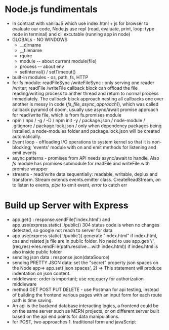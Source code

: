 # Node.js fundimentals
* In contrast with vanilaJS which use index.html + js for browser to evaluate our code, Node.js use repl (read, evaluate, print, loop: type node in terminal) and cli excutable (running app in node)
* GLOBALs - NO WINDOWS
    * __dirname 
    * __filename
    * rquire
    * module -- about current module(file)
    * process -- about env
    * setInterval() / setTimeout()
* built-in modules - os, path, fs, HTTP
* for fs module: readFileSync /writeFileSync : only serving one reader /writer; readFile /writeFile callback block can offload the file reading/writing process to anther thread and return to normal process immediately. The callback block approach nesting all callbacks one over another is messy in code (*fs_file_async_approach1*), which was called callback pyramid of doom, usually use async/await promise approach for read/write file, which is from fs.promises module
* npm / npx / -g  / -D / npm init -y / package.json / node-module / .gitignore / package.lock.json / only when dependency packages being installed, a node-modules folder and package.lock.json will be created automatically.
* Event loop - offloading I/O operations to system kernel so that it is non-blocking; 'events' module with on and emit methods for listening and emit events
* async patterns - promises from API needs async/await to handle. Also *fs* module has promises submodule for readFile and writeFile with promise wrapper
* streams - read/write data sequentially: readable, writable, deplux and transform. Stream extends events.emitter class. CreateReadStream, *on* to listen to events, *pipe* to emit event, *error* to catch err


# Build up Server with Express
* app.get() : response.sendFile('index.html') and app.use(express.static('./public)) 304 status code is when no changes detected, so google not reach to server for data
* app.use(express.static('./public')) generate "index.html" if index.html, css and related js file are in public folder. No need to use app.get('/', (req,res)=>res.rendFile(path.resolve....with index.html)) if index.html is also inside public folder
* sending json data : response.json(dataSource)
* sending PRETTY JSON data: set the "secret" property json spaces on the Node app=> app.set('json spaces', 2) => This statement will produce indentation on json content.
* middleware: order is important; use req.query for authorization middleware
* method GET POST PUT DELETE - use Postman for api testing, instead of building the frontend various pages with an input form for each route path is time saving. 
* An api is the backend database interacting logics, a frontend could be on the same server such as MERN projects, or on different server built based on the api end points for data manipulations.
* for POST, two approaches 1. traditional form<actin method> and javaScript <script> with fetch/axio to backend
* for Put and Delete, req.params from url :id is used for finding the exact data. Put is for updating, so req.body should have a value from input field, for this example is 'name'
* folder testing_frontend_public as express.static root for '/' homepage display. All axios.get() done from frontend is fetching from the backend express_get.js. 
* In testing_frontend_public/javascript.html, check how axios is imported using <script> tag
* normalize.css is added for cross-broswer display
* for parsing frontend input field, express needs a middleware *urlencoded*
* for receiving json{} data from user input, express.json() middleware is needed.
* express router => move related routes together to a file, referrence it as a middleware in app.js => put all routes in 'routes' folder
* for MVC file structure -> create 'controllers' folder, put all peopleRouter's callbacks together



